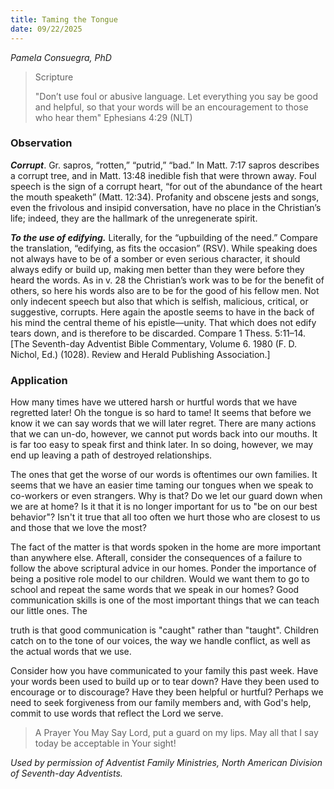 ```yaml
---
title: Taming the Tongue
date: 09/22/2025
---
```


_Pamela Consuegra, PhD_

> <p>Scripture</p>
> "Don’t use foul or abusive language. Let everything you say be good and helpful, so that your words will be an encouragement to those who hear them" Ephesians 4:29 (NLT)

### Observation

**_Corrupt_**. Gr. sapros, “rotten,” “putrid,” “bad.” In Matt. 7:17 sapros describes a corrupt tree, and in Matt. 13:48 inedible fish that were thrown away. Foul speech is the sign of a corrupt heart, “for out of the abundance of the heart the mouth speaketh” (Matt. 12:34). Profanity and obscene jests and songs, even the frivolous and insipid conversation, have no place in the Christian’s life; indeed, they are the hallmark of the unregenerate spirit.

_**To the use of edifying.**_ Literally, for the “upbuilding of the need.” Compare the translation, “edifying, as fits the occasion” (RSV). While speaking does not always have to be of a somber or even serious character, it should always edify or build up, making men better than they were before they heard the words. As in v. 28 the Christian’s work was to be for the benefit of others, so here his words also are to be for the good of his fellow men. Not only indecent speech but also that which is selfish, malicious, critical, or suggestive, corrupts. Here again the apostle seems to have in the back of his mind the central theme of his epistle—unity. That which does not edify tears down, and is therefore to be discarded. Compare 1 Thess. 5:11–14. [The Seventh-day Adventist Bible Commentary, Volume 6. 1980 (F. D. Nichol, Ed.) (1028). Review and Herald Publishing Association.]

### Application

How many times have we uttered harsh or hurtful words that we have regretted later! Oh the tongue is so hard to tame! It seems that before we know it we can say words that we will later regret. There are many actions that we can un-do, however, we cannot put words back into our mouths. It is far too easy to speak first and think later. In so doing, however, we may end up leaving a path of destroyed relationships.

The ones that get the worse of our words is oftentimes our own families. It seems that we have an easier time taming our tongues when we speak to co-workers or even strangers. Why is that? Do we let our guard down when we are at home? Is it that it is no longer important for us to "be on our best behavior"? Isn't it true that all too often we hurt those who are closest to us and those that we love the most?

The fact of the matter is that words spoken in the home are more important than anywhere else. Afterall, consider the consequences of a failure to follow the above scriptural advice in our homes. Ponder the importance of being a positive role model to our children. Would we want them to go to school and repeat the same words that we speak in our homes? Good communication skills is one of the most important things that we can teach our little ones. The

truth is that good communication is "caught" rather than "taught". Children catch on to the tone of our voices, the way we handle conflict, as well as the actual words that we use.

Consider how you have communicated to your family this past week. Have your words been used to build up or to tear down? Have they been used to encourage or to discourage? Have they been helpful or hurtful? Perhaps we need to seek forgiveness from our family members and, with God's help, commit to use words that reflect the Lord we serve.

> <callout>A Prayer You May Say</callout>
> Lord, put a guard on my lips. May all that I say today be acceptable in Your sight!

_Used by permission of Adventist Family Ministries, North American Division of Seventh-day Adventists._